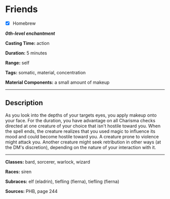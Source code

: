 # Friends

- [x] Homebrew

***0th-level enchantment***

**Casting Time:** action

**Duration:** 5 minutes

**Range:** self

**Tags:** somatic, material, concentration

**Material Components:** a small amount of makeup

---

## Description
As you look into the depths of your targets eyes, you apply makeup onto your face. For the duration, you have advantage on all Charisma checks directed at one creature of your choice that isn't hostile toward you. When the spell ends, the creature realizes that you used magic to influence its mood and could become hostile toward you. A creature prone to violence might attack you. Another creature might seek retribution in other ways (at the DM's discretion), depending on the nature of your interaction with it.

---

**Classes:** bard, sorcerer, warlock, wizard

**Races:** siren

**Subraces:** elf (eladrin), tiefling (fierna), tiefling (fierna)

**Sources:** PHB, page 244
